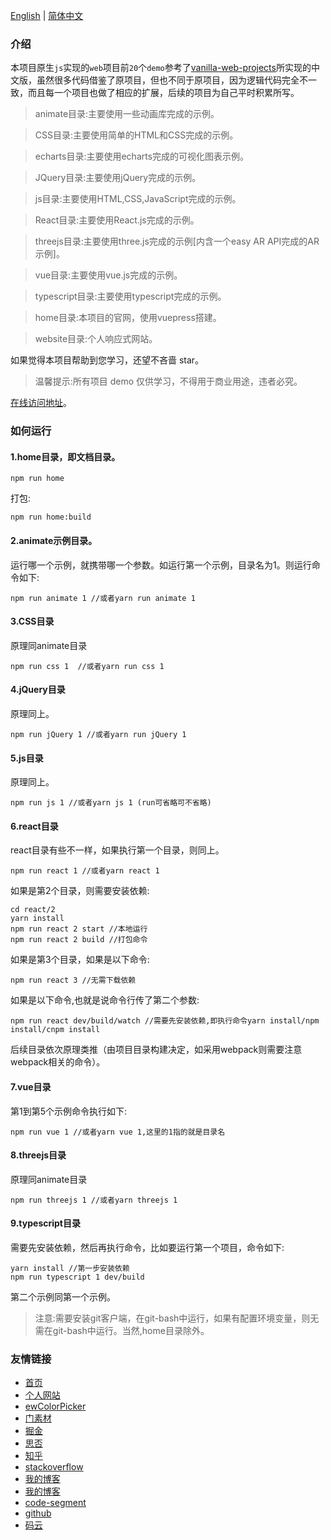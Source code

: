 [English](./README_en.md) | [简体中文](./README.md)

### 介绍

本项目原生`js`实现的`web`项目前`20`个`demo`参考了[vanilla-web-projects](https://github.com/bradtraversy/vanillawebprojects)所实现的中文版，虽然很多代码借鉴了原项目，但也不同于原项目，因为逻辑代码完全不一致，而且每一个项目也做了相应的扩展，后续的项目为自己平时积累所写。

> animate目录:主要使用一些动画库完成的示例。

> CSS目录:主要使用简单的HTML和CSS完成的示例。

> echarts目录:主要使用echarts完成的可视化图表示例。

> JQuery目录:主要使用jQuery完成的示例。

> js目录:主要使用HTML,CSS,JavaScript完成的示例。

> React目录:主要使用React.js完成的示例。

> threejs目录:主要使用three.js完成的示例[内含一个easy AR API完成的AR示例]。

> vue目录:主要使用vue.js完成的示例。

> typescript目录:主要使用typescript完成的示例。

> home目录:本项目的官网，使用vuepress搭建。

> website目录:个人响应式网站。

如果觉得本项目帮助到您学习，还望不吝啬 star。

> 温馨提示:所有项目 demo 仅供学习，不得用于商业用途，违者必究。

[在线访问地址](https://www.eveningwater.com/my-web-projects/home/)。

### 如何运行

#### 1.home目录，即文档目录。

```shell
npm run home
```

打包:

```shell
npm run home:build
```
#### 2.animate示例目录。

运行哪一个示例，就携带哪一个参数。如运行第一个示例，目录名为1。则运行命令如下:

```shell
npm run animate 1 //或者yarn run animate 1
```

#### 3.CSS目录

原理同animate目录

```shell
npm run css 1  //或者yarn run css 1
```

#### 4.jQuery目录

原理同上。

```shell
npm run jQuery 1 //或者yarn run jQuery 1
```

#### 5.js目录

原理同上。

```shell
npm run js 1 //或者yarn js 1 (run可省略可不省略)
```

#### 6.react目录

react目录有些不一样，如果执行第一个目录，则同上。

```shell
npm run react 1 //或者yarn react 1
```

如果是第2个目录，则需要安装依赖:

```shell
cd react/2
yarn install
npm run react 2 start //本地运行
npm run react 2 build //打包命令
```

如果是第3个目录，如果是以下命令:

```shell
npm run react 3 //无需下载依赖
```
如果是以下命令,也就是说命令行传了第二个参数:

```shell
npm run react dev/build/watch //需要先安装依赖,即执行命令yarn install/npm install/cnpm install
```

后续目录依次原理类推（由项目目录构建决定，如采用webpack则需要注意 webpack相关的命令）。

#### 7.vue目录

第1到第5个示例命令执行如下:

```shell
npm run vue 1 //或者yarn vue 1,这里的1指的就是目录名
```

#### 8.threejs目录

原理同animate目录

```shell
npm run threejs 1 //或者yarn threejs 1
```

#### 9.typescript目录

需要先安装依赖，然后再执行命令，比如要运行第一个项目，命令如下:

```shell
yarn install //第一步安装依赖
npm run typescript 1 dev/build
```

第二个示例同第一个示例。

> 注意:需要安装git客户端，在git-bash中运行，如果有配置环境变量，则无需在git-bash中运行。当然,home目录除外。


### 友情链接

* [首页](/)
* [个人网站](https://www.eveningwater.com)
* [ewColorPicker](https://eveningwater.github.io/ew-color-picker/)
* [门素材](https://www.17sucai.com/user/800544)
* [掘金](https://juejin.cn/user/4054654613988718)
* [思否](https://segmentfault.com/u/xishui_5ac9a340a5484)
* [知乎](https://www.zhihu.com/people/eveningwater)
* [stackoverflow](https://stackoverflow.com/users/10505577/eveningwater)
* [我的博客](https://www.cnblogs.com/eveningwater/)
* [我的博客](https://eveningwater.github.io/#/)
* [code-segment](https://eveningwater.github.io/code-segment/#/)
* [github](https://github.com/eveningwater/my-web-projects)
* [码云](https://gitee.com/eveningwater)

